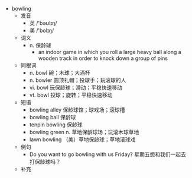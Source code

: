 - bowling
  - 发音
    - 英 /'bəʊlɪŋ/
    - 美 /'bolɪŋ/
  - 词义
    - n. 保龄球
      - an indoor game in which you roll a large heavy ball along a wooden track in order to knock down a group of pins
  - 同根词
    - n. bowl 碗；木球；大酒杯
    - n. bowler 圆顶礼帽；投球手；玩滚球的人
    - vi. bowl 玩保龄球；滑动；平稳快速移动
    - vt. bowl 投球；旋转；平稳快速移动
  - 短语
    - bowling alley 保龄球馆；球戏场；滚球槽
    - bowling ball 保龄球
    - tenpin bowling 保龄球
    - bowling green n. 草地保龄球场；玩滚木球草地
    - lawn bowling （美）草地保龄球；草地滚球戏
  - 例句
    - Do you want to go bowling with us Friday? 星期五想和我们一起去打保龄球吗？
  - 补充
